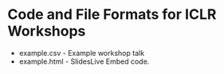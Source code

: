 # Code and File Formats for ICLR Workshops

* example.csv - Example workshop talk
* example.html - SlidesLive Embed code.
